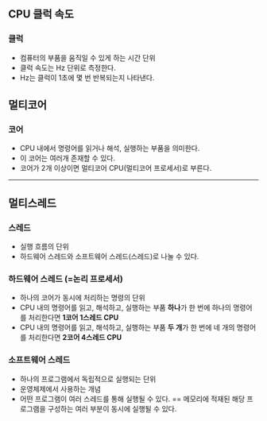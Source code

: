 ## CPU 클럭 속도
### 클럭
- 컴퓨터의 부품을 움직일 수 있게 하는 시간 단위
- 클럭 속도는 Hz 단위로 측정한다.
- Hz는 클럭이 1초에 몇 번 반복되는지 나타낸다.

## 멀티코어
### 코어
- CPU 내에서 명령어를 읽거나 해석, 실행하는 부품을 의미한다.
- 이 코어는 여러개 존재할 수 있다.
- 코어가 2개 이상이면 멀티코어 CPU(멀티코어 프로세서)로 부른다.

---

## 멀티스레드
### 스레드
- 실행 흐름의 단위
- 하드웨어 스레드와 소프트웨어 스레드(스레드)로 나눌 수 있다.

### 하드웨어 스레드 (=논리 프로세서)
- 하나의 코어가 동시에 처리하는 명령의 단위
- CPU 내의 명령어를 읽고, 해석하고, 실행하는 부품 **하나**가 한 번에 하나의 명령어를 처리한다면 **1코어 1스레드 CPU**
- CPU 내의 명령어를 읽고, 해석하고, 실행하는 부품 **두 개**가 한 번에 네 개의 명령어를 처리한다면 **2코어 4스레드 CPU**

### 소프트웨어 스레드
- 하나의 프로그램에서 독립적으로 실행되는 단위
- 운영체제에서 사용하는 개념
- 어떤 프로그램이 여러 스레드를 통해 실행될 수 있다. == 메모리에 적재된 해당 프로그램을 구성하는 여러 부분이 동시에 실행될 수 있다.
